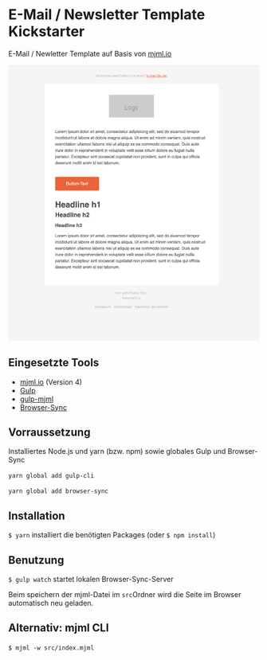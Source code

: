 # E-Mail / Newsletter Template Kickstarter

E-Mail / Newletter Template auf Basis von [mjml.io](https://mjml.io/)

![alt text](https://raw.githubusercontent.com/larswittenberg/mjml-mail-template/master/screenshot.png "Screenshot")


## Eingesetzte Tools
* [mjml.io](https://mjml.io/) (Version 4)
* [Gulp](https://gulpjs.com/)
* [gulp-mjml](https://www.npmjs.com/package/gulp-mjml)
* [Browser-Sync](https://www.browsersync.io/)


## Vorraussetzung

Installiertes Node.js und yarn (bzw. npm) sowie globales Gulp und Browser-Sync

`yarn global add gulp-cli`

`yarn global add browser-sync`


## Installation

`$ yarn` installiert die benötigten Packages (oder `$ npm install`)


## Benutzung

`$ gulp watch` startet lokalen Browser-Sync-Server

Beim speichern der mjml-Datei im `src`Ordner wird die Seite im Browser automatisch neu geladen.

## Alternativ: mjml CLI

`$ mjml -w src/index.mjml`

